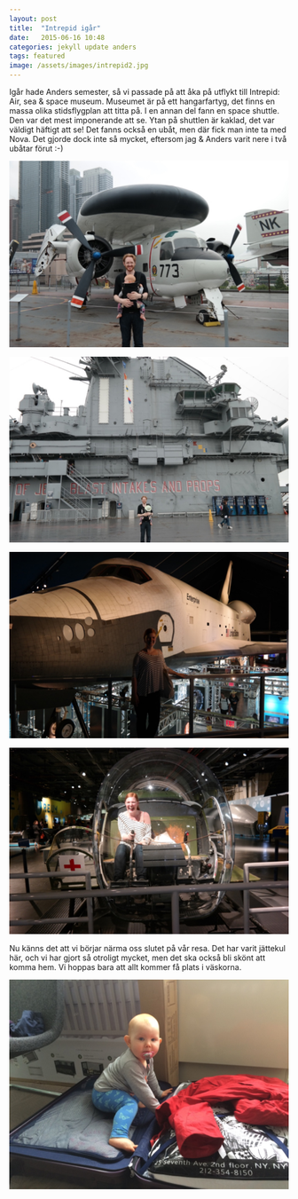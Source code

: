```yaml
---
layout: post
title:  "Intrepid igår"
date:   2015-06-16 10:48
categories: jekyll update anders
tags: featured
image: /assets/images/intrepid2.jpg
---
```

Igår hade Anders semester, så vi passade på att åka på utflykt till Intrepid: Air, sea & space museum. Museumet är på ett hangarfartyg, det finns en massa olika stidsflygplan att titta på. I en annan del fann en space shuttle. Den var det mest imponerande att se. Ytan på shuttlen är kaklad, det var väldigt häftigt att se! Det fanns också en ubåt, men där fick man inte ta med Nova. Det gjorde dock inte så mycket, eftersom jag & Anders varit nere i två ubåtar förut :-)

![Radarplan](/assets/images/intrepid1.jpg)
 
![Hangarfartyg](/assets/images/intrepid3.jpg)

![Space Shuttle Enterprise](/assets/images/intrepid4.jpg)

![pew pew, kul att flyga stridshelikopter!](/assets/images/intrepid5.jpg)

Nu känns det att vi börjar närma oss slutet på vår resa. Det har varit jättekul här, och vi har gjort så otroligt mycket, men det ska också bli skönt att komma hem. Vi hoppas bara att allt kommer få plats i väskorna.

![Nova hjälper till att provpacka](/assets/images/novapackar.jpg)

